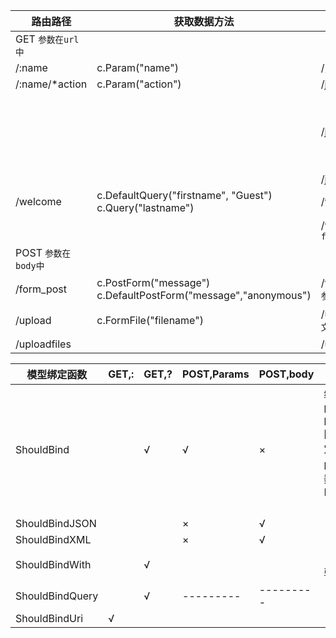 | 路由路径            | 获取数据方法                                                 | 匹配的url格式                          | 方法得到的值                     | 备注                         |
| ------------------- | ------------------------------------------------------------ | -------------------------------------- | -------------------------------- | ---------------------------- |
| GET `参数在url中`   |                                                              |                                        |                                  |                              |
| /:name              | c.Param("name")                                              | /`john`                                | john                             |                              |
| /:name/*action      | c.Param("action")                                            | /john`/`                               | /                                |                              |
|                     |                                                              | /john                                  | /                                | 没有对应路由时重定向到/john/ |
|                     |                                                              | /john`/send`                           | /send                            |                              |
| /welcome            | c.DefaultQuery("firstname", "Guest") <br> c.Query("lastname") | /welcome                               | firstname:Guest <br> lastname:   |                              |
|                     |                                                              | /welcome`?firstname=Jane&lastname=Doe` | firstname:Jane <br> lastname:Doe |                              |
| POST `参数在body中` |                                                              |                                        |                                  |                              |
| /form_post          | c.PostForm("message") <br> c.DefaultPostForm("message","anonymous") | /form_post <br> `参数在body,form-data` | body,form-data中的值             |                              |
| /upload             | c.FormFile("filename")                                       | /upload <br> `文件在body,form-data`    | body,form-data中的文件           |                              |
| /uploadfiles        |                                                              | /uploadfiles                           |                                  |                              |


| 模型绑定函数          | GET,: | GET,? | POST,Params | POST,body |                                        |
|-----------------|-------|-------|-------------|-----------|----------------------------------------|
| ShouldBind      |       | √     | √           | ×         | 绑定post params,同时绑定get post参数,绑定HTML复选框 |
| ShouldBindJSON  |       |       | ×           | √         |                                        |
| ShouldBindXML   |       |       | ×           | √         |                                        |
| ShouldBindWith  |       | √     |             |           | 自定义验证器                                 |
| ShouldBindQuery |       | √     | ---------   | --------- |                                        |
| ShouldBindUri   | √     |       |             |           |                                        |







